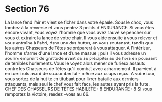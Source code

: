 # Section 76

La lance fend l'air et vient se ficher dans votre épaule. Sous le
choc, vous tombez à la renverse et vous perdez 3 points
d'ENDURANCE. Si vous êtes encore vivant, vous voyez l'homme
que vous avez sauvé se pencher sur vous et extraire la lance de
votre chair. Il vous aide ensuite à vous relever et vous entraîne à
l'abri, dans une des huttes, en vous soutenant, tandis que les autres
Chasseurs de Têtes se préparent à vous attaquer. A l'intérieur,
l'homme s'arme d'une lance et d'une massue ; puis il vous adresse
un sourire empreint de gratitude avant de se précipiter au de hors en
poussant de terribles hurlements. Vous le voyez alors mener de
furieux assauts contre les Chasseurs de Têtes qu'il combat avec
acharnement. Il parvient à en tuer trois avant de succomber lui -
même aux coups reçus. A votre tour, vous sortez de la hut te en
titubant pour livrer bataille aux derniers attaquants, mais seul le
chef vous fait face, les autres ayant pris la fuite.
CHEF DES CHASSEURS  DE TÊTES
HABILETÉ : 8 ENDURANCE : 8
Si vous remportez la victoire, rendez -vous au  66.
